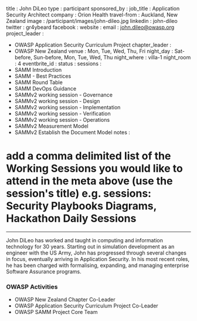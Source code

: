 title           : John DiLeo
type            : participant
sponsored_by    : 
job_title       : Application Security Architect
company         : Orion Health
travel-from     : Auckland, New Zealand
image           : /participant/images/john-dileo.jpg
linkedin        : john-dileo
twitter         : gr4ybeard
facebook        :
website         :
email           : john.dileo@owasp.org
project_leader  : 
- OWASP Application Security Curriculum Project
chapter_leader  : 
- OWASP New Zealand
venue           : Mon, Tue, Wed, Thu, Fri
night_day       : Sat-before, Sun-before, Mon, Tue, Wed, Thu
night_where     : villa-1
night_room      : 4
eventbrite_id   :
status          : 
sessions        : 
- SAMM Introduction
- SAMM - Best Practices
- SAMM Round Table
- SAMM DevOps Guidance
- SAMMv2 working session - Governance
- SAMMv2 working session - Design
- SAMMv2 working session - Implementation
- SAMMv2 working session - Verification
- SAMMv2 working session - Operations
- SAMMv2 Measurement Model
- SAMMv2 Establish the Document Model
notes :
# add a comma delimited list of the Working Sessions you would like to attend in the meta above (use the session's title) e.g. sessions: Security Playbooks Diagrams, Hackathon Daily Sessions

---

<!-- put more details about participant here -->
John DiLeo has worked and taught in computing and information technology for 30 years. Starting out in simulation development as an engineer with the US Army, John has progressed through several changes in focus, eventually arriving in Application Security. In his most recent roles, he has been charged with formalising, expanding, and managing enterprise Software Assurance programs.

### OWASP Activities
* OWASP New Zealand Chapter Co-Leader
* OWASP Application Security Curriculum Project Co-Leader
* OWASP SAMM Project Core Team

